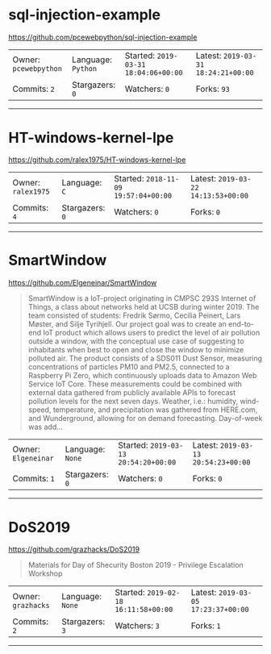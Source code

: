 # sql-injection-example

https://github.com/pcewebpython/sql-injection-example
<blockquote>
<no description>
</blockquote>

<table><tr>
<tr><td>Owner: <code>pcewebpython</code></td>
    <td>Language: <code>Python</code></td>
    <td>Started: <code>2019-03-31 18:04:06+00:00</code></td>
    <td>Latest: <code>2019-03-31 18:24:21+00:00</code></td></tr>
<tr><td>Commits: <code>2</code></td>
    <td>Stargazers: <code>0</code></td>
    <td>Watchers: <code>0</code></td>
    <td>Forks: <code>93</code></td></tr>
</table>

---

# HT-windows-kernel-lpe

https://github.com/ralex1975/HT-windows-kernel-lpe
<blockquote>
<no description>
</blockquote>

<table><tr>
<tr><td>Owner: <code>ralex1975</code></td>
    <td>Language: <code>C</code></td>
    <td>Started: <code>2018-11-09 19:57:04+00:00</code></td>
    <td>Latest: <code>2019-03-22 14:13:53+00:00</code></td></tr>
<tr><td>Commits: <code>4</code></td>
    <td>Stargazers: <code>0</code></td>
    <td>Watchers: <code>0</code></td>
    <td>Forks: <code>0</code></td></tr>
</table>

---

# SmartWindow

https://github.com/Elgeneinar/SmartWindow
<blockquote>
SmartWindow is a IoT-project originating in CMPSC 293S Internet of Things, a class about networks held at UCSB during winter 2019. The team consisted of students: Fredrik Sørmo, Cecilia Peinert, Lars Møster, and Silje Tyrihjell. Our project goal was to create an end-to-end IoT product which allows users to predict the level of air pollution outside a window, with the conceptual use case of suggesting to inhabitants when best to open and close the window to minimize polluted air. The product consists of a SDS011 Dust Sensor, measuring concentrations of particles PM10 and PM2.5, connected to a Raspberry Pi Zero, which continuously uploads data to Amazon Web Service IoT Core.  These measurements could be combined with external data gathered from publicly available APIs to forecast pollution levels for the next seven days. Weather, i.e.: humidity, wind-speed, temperature, and precipitation was gathered from HERE.com, and Wunderground, allowing for on demand forecasting. Day-of-week was add...
</blockquote>

<table><tr>
<tr><td>Owner: <code>Elgeneinar</code></td>
    <td>Language: <code>None</code></td>
    <td>Started: <code>2019-03-13 20:54:20+00:00</code></td>
    <td>Latest: <code>2019-03-13 20:54:23+00:00</code></td></tr>
<tr><td>Commits: <code>1</code></td>
    <td>Stargazers: <code>0</code></td>
    <td>Watchers: <code>0</code></td>
    <td>Forks: <code>0</code></td></tr>
</table>

---

# DoS2019

https://github.com/grazhacks/DoS2019
<blockquote>
Materials for Day of Shecurity Boston 2019 - Privilege Escalation Workshop
</blockquote>

<table><tr>
<tr><td>Owner: <code>grazhacks</code></td>
    <td>Language: <code>None</code></td>
    <td>Started: <code>2019-02-18 16:11:58+00:00</code></td>
    <td>Latest: <code>2019-03-05 17:23:37+00:00</code></td></tr>
<tr><td>Commits: <code>2</code></td>
    <td>Stargazers: <code>3</code></td>
    <td>Watchers: <code>3</code></td>
    <td>Forks: <code>1</code></td></tr>
</table>

---

